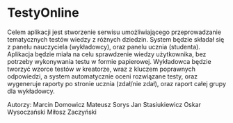 # TestyOnline

Celem aplikacji jest stworzenie serwisu umożliwiającego przeprowadzanie tematycznych
testów wiedzy z różnych dziedzin. System będzie składał się z panelu nauczyciela (wykładowcy),
oraz panelu ucznia (studenta). Aplikacja będzie miała na celu sprawdzenie wiedzy użytkownika,
bez potrzeby wykonywania testu w formie papierowej. Wykładowca będzie tworzyć wzorce testów
w kreatorze, wraz z kluczem poprawnych odpowiedzi, a system automatycznie oceni rozwiązane
testy, oraz wygeneruje raporty po stronie ucznia (zdał/nie zdał), oraz raport całej grupy dla
wykładowcy.


Autorzy:
Marcin Domowicz
Mateusz Sorys
Jan Stasiukiewicz
Oskar Wysoczański
Miłosz Zaczyński


